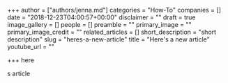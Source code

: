 +++
author = ["authors/jenna.md"]
categories = "How-To"
companies = []
date = "2018-12-23T04:00:57+00:00"
disclaimer = ""
draft = true
image_gallery = []
people = []
preamble = ""
primary_image = ""
primary_image_credit = ""
related_articles = []
short_description = "short description"
slug = "heres-a-new-article"
title = "Here's a new article"
youtube_url = ""

+++
here

s article